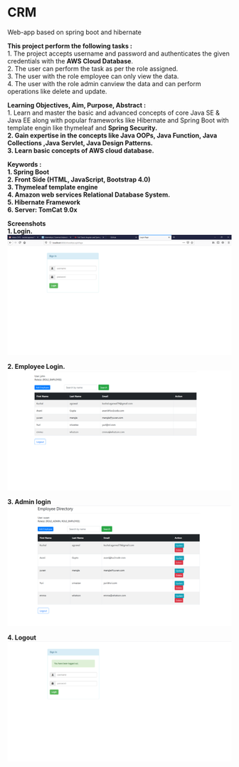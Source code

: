 # CRM
Web-app based on spring boot and hibernate

<B>This project perform the following tasks :</B><BR>
    1. The project accepts username and password and authenticates the given credentials with the <B>AWS Cloud Database</B>.<br>
    2. The user can perform the task as per the role assigned.<br>
    3. The user with the role employee can only view the data.<br>
    4. The user with the role admin canview the data and can perform operations like delete and update.<br>
  
  <B>Learning Objectives, Aim, Purpose, Abstract :</B><BR>
    1. Learn and master the basic and advanced concepts of core Java SE & Java EE along with popular frameworks like Hibernate and Spring Boot with template engin like thymeleaf and <B>Spring Security.<br>
    2. Gain expertise in the concepts like Java OOPs, Java Function, Java Collections ,Java Servlet, Java Design Patterns.<br>
    3. Learn basic concepts of AWS cloud database.
  
  
  <B>Keywords :</B><BR>
    1. Spring Boot<br>
    2. Front Side (HTML, JavaScript, Bootstrap 4.0)<br>
    3. Thymeleaf template engine<br>
    4. Amazon web services Relational Database System.<br>
    5. Hibernate Framework<br>
    6. Server: TomCat 9.0x
  
  <B>Screenshots</B><BR>
    <B>1. Login. <br>
  ![test image size](https://github.com/kushalagrawal1998/CRM/blob/master/ss/login.png)<BR>
    
  <B>2. Employee Login.</B><BR>
  ![test image size](https://github.com/kushalagrawal1998/CRM/blob/master/ss/simple.png)
  
  
  <B>3. Admin login </B><BR>
  ![test image size](https://github.com/kushalagrawal1998/CRM/blob/master/ss/role_employee.png)
  
  
  <B>4. Logout </B><BR>
  ![test image size](https://github.com/kushalagrawal1998/CRM/blob/master/ss/logout.png)
